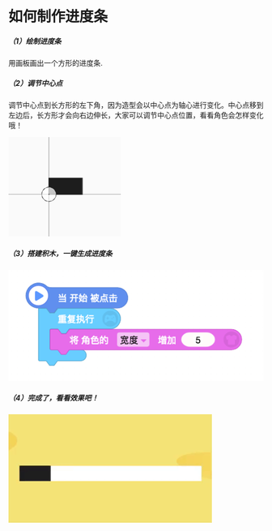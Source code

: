 # 如何制作进度条

##### （1）绘制进度条

用画板画出一个方形的进度条.


##### （2）调节中心点

调节中心点到长方形的左下角，因为造型会以中心点为轴心进行变化。中心点移到左边后，长方形才会向右边伸长，大家可以调节中心点位置，看看角色会怎样变化哦！

![](./assets/进度条3.png)

##### （3）搭建积木，一键生成进度条

![](./assets/进度条2.png)

##### （4）完成了，看看效果吧！

![](./assets/进度条4.gif)

